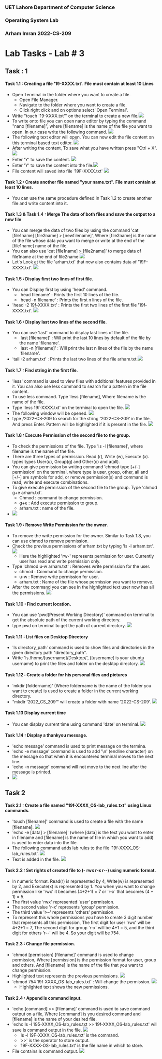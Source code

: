 ### UET Lahore Department of Computer Science

### Operating System Lab

### Arham Imran 	2022-CS-209

# Lab Tasks - Lab # 3

## Task : 1 

#### Task 1.1 : Creating a file '19-XXXX.txt'. File must contain at least 10  Lines

- Open Terminal in the folder where you want to create a file. 
  - Open File Manager.
  - Navigate to the folder where you want to create a file.
  - Click right click and on options select 'Open Terminal'.
- Write "touch '19-XXXX.txt'" on the terminal to create a new file.![](task2_images/createfile.png)
- To write onto file you can open nano editor by typing the command "nano [filename]", where [filename] is the name of the file you want to open. In our case write the following command. ![](task2_images/nano1.png)
- The following text editor will open. You can now edit the file content on this terminal based text editor. ![](task2_images/nano2.png)
- After writing the content, To save what you have written press "Ctrl + X". ![](task2_images/nano3.png)
- Enter 'Y' to save the content. ![](task2_images/nano4.png)
- Enter 'Y' to save the content into the file.![](task2_images/nano5.png)
- File content will saved into file '19F-XXXX.txt' ![](task2_images/nano6.png)

#### Task 1.2 : Create another file named "your name.txt". File must contain at least 10 lines.

- You can use the same procedure defined in Task 1.2 to create another file and write content into it.

#### Task 1.3 & Task 1.4 : Merge The data of both files and save the output to a new file

- You can merge the data of two files by using the command 'cat [file1name] [file2name] > [newfilename]', Where [file2name] is the name of the file whose data you want to merge or write at the end of the [file1name] name of the file. 
- You can also use 'cat [file1name] > [file2name]' to merge data of file1name at the end of file2name.![](task2_images/movedata.png)
- Let's Look at the file 'arham.txt' that now also contains data of '19F-XXXX.txt'. ![](task2_images/show_moved_data.png)

#### Task 1.5 : Display first two lines of first file.

- You can Display first by using 'head' command. 
  - 'head filename' : Prints the first 10 lines of the file.
  - 'head -n filename' : Prints the first n lines of the file.
- 'head -2 19f-XXXX.txt' : Prints the first two lines of the first file '19f-XXXX.txt'. ![](task2_images/first_two_lines.png)

#### Task 1.6 : Display last two lines of the second file.

- You can use 'last' command to display last lines of the file.
  - 'last [filename]' : Will print the last 10 lines by default of the file by the name 'filename'.
  - 'last -n [filename]' : Will print the last n lines of the file by the name 'filename'.
- 'tail -2 arham.txt' : Prints the last two lines of the file arham.txt.![](task2_images/last_two_lines.png)

#### Task 1.7 : Find string in the first file.

- 'less' command is used to view files with additional features provided in it. You can also use less command to search for a pattern in the file content.
- To use less command. Type 'less [filename], Where filename is the name of the file. 
- Type 'less 19f-XXXX.txt' on the terminal to open the file. ![](task2_images/search1.png)
- The following window will  be opened. ![](task2_images/search2.png)
- type /2022-CS-209 to search for the string '2022-CS-209' in the file. And press Enter. Pattern will be highlighted if it is present in the file. ![](task2_images/search3.png)

#### Task 1.8 :  Execute Permission of the second file to the group.

- To check the permissions of the file. Type 'ls -l [filename]', where filename is the name of the file.
- There are three types of permission. Read (r), Write (w), Execute (x). types types User(u), Group(g) and Other(o) and a(all). 
- You can give permission by writing command 'chmod type [+/-] permission' on the terminal, where type is user, group, other, all and [+/-] are symbols for add, or remove permission(s) and command is read, write and execute combinations.
- To give execute permission of the second file to the group. Type 'chmod g+e  arham.txt'.
  - Chmod : command to change permission.
  - g+e : Add execute permission to group.
  - arham.txt : name of the file.
- ![](task2_images/execute_to_group.png)

#### Task 1.9 : Remove Write Permission for the owner.

- To remove the write permission for the owner. Similar to Task 1.8, you can use chmod to remove permission.
- Check the previous permissions of arham.txt by typing 'ls -l arham.txt'. ![](task2_images/write_1.png)
  - Here the highlighted 'rw-' represents permission for user. Currently user has read and write permission only.
- Type 'chmod u-w arham.txt' : Removes write permission for the user.
  - chmod : Command to change permission.
  - u-w : Remove write permission for user.
  - arham.txt : Name of the file whose permission you want to remove.
- After the command you can see in the highlighted text user now has all the permissions. ![](task2_images/write_2.png)

#### Task 1.10 : Find current location.

- You can use 'pwd(Present Working Directory)' command on terminal to get the absolute path of the current working directory.
- type pwd on terminal to get the path of current directory. ![](task2_images/current_location.png)

#### Task 1.11 : List files on Desktop Directory

- 'ls directory_path' command is used to show files and directories in the given directory path "directory_path". 
- Write 'ls /home/[username]/Desktop/', ([username] is your ubuntu username) to print the files and folder on the desktop directory. ![](task2_images/desktop.png)

 #### Task 1.12 : Create a folder for his personal files and pictures

- 'mkdir [foldername]' (Where foldername is the name of the folder you want to create) is used to create a folder in the current working directory.
- "mkdir '2022_CS_209'" will create a folder with name '2022-CS-209'. ![](/task2_images/mkdir.png)

#### Task 1.13 Display current time

- You can display current time using command 'date' on terminal. ![](task2_images/time.png)

#### Task 1.14 : Display a thankyou message.

- 'echo message' command is used to print message on the termina.
- 'echo -e message' command is used to add '\n' (endline character) on the message so that when it is encountered terminal moves to the next line.
- 'echo -n message' command will not move to the next line after the message is printed. 
- ![](task2_images/thank_you.png)



## Task 2

#### Task 2.1 : Create a file named "19f-XXXX_OS-lab_rules.txt" using Linux commands.

- 'touch [filename]' command is used to create a file with the name [filename]. ![](task2_images/create_file_lab2.png)
- 'echo -e [data] > [filename]' (where [data] is the text you want to enter in filename and [filename] is the name of file in which you want to add) is used to enter data into the file. 
- The following command adds lab rules to the file '19f-XXXX_OS-lab_rules.txt'. ![](task2_images/store_rules_lab2.png)
- Text is added in the file. ![](task2_images/store_rules_show_lab2.png)

#### Task 2.2 : Set rights of created file to (- rwx r-x r--) using numeric format.

- In numeric format. Read(r) is represented by 4, Write(w) is represented by 2, and Execute(x) is represented by 1. You when you want to change permission like 'rwx' it becomes (4+2+1) = 7 or 'r-x' that becomes (4 + 1) = 5. 
- The first value 'rwx' represented 'user' permission.
- The second value 'r-x' represents 'group' permission.
- The third value 'r--' represents 'others' permission.
- To represent this whole permissions you have to create 3 digit number that represents all this permission, The first digit for user 'rwx' will be 4+2+1 = 7, The second digit for group 'r-x' will be 4+1 = 5,  and the third digit for others 'r--' will be 4. So your digit will be 754.

#### Task 2.3 : Change file permission.

- 'chmod [permission] [filename]' command is used to change permission, Where [permission] is the permission format for user, group and others. And [filename] is the name of the file that you want to change permission.
- Highlighted text represents the previous permissions. ![](task2_images/change_permission_1_lab2.png)
- 'chmod 754 19f-XXXX_OS-lab_rules.txt' : Will change the permission. ![](task2_images/change_permission_2_lab2.png)
  - Highlighted text shows the new permissions.

#### Task 2.4 : Append ls command input.

- 'echo [command] >> [filename]' command is used to save command output on a file, Where [command] is you desired command and [filename] is the name of your desired file.
- 'echo ls -l 195-XXXX_OS-lab_rules.txt >> 19f-XXXX_OS-lab_rules.txt' will save ls command output in the file. ![](task2_images/store_command_lab2.png)
  - 'ls -l 19F-XXXX_OS-lab_rules.txt' is the command.
  - '>>' is the operator to store output.
  - '19F-XXXX-OS-lab_rules.txt' is the file name in which to store.
- File contains ls command output. ![](task2_images/store_command_show_lab2.png)
